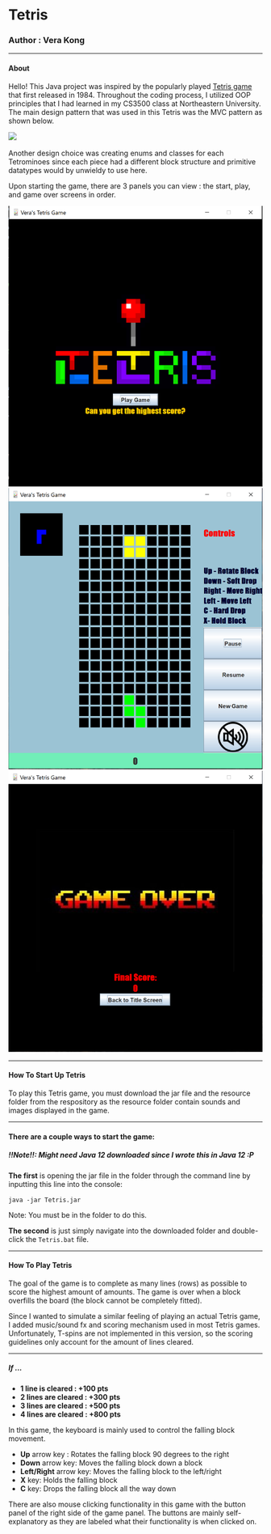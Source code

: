 
# Tetris

### Author : Vera Kong

---------------------------------------------------------------------------------------------------------------------------------------------------------------------------------

#### About
Hello! This Java project was inspired by the popularly played [Tetris game](https://en.wikipedia.org/wiki/Tetris "Tetris game") that first released in 1984. Throughout the coding process, I utilized OOP principles that I had learned in my CS3500 class at Northeastern University. The main design pattern that was used in this Tetris was the MVC pattern as shown below.

![](https://upload.wikimedia.org/wikipedia/commons/thumb/a/a0/MVC-Process.svg/1920px-MVC-Process.svg.png)

Another design choice was creating enums and classes for each Tetrominoes since each piece had a different block structure and primitive datatypes would by unwieldy to use here.

Upon starting the game, there are 3 panels you can view : the start, play, and game over screens in order.

![Start Screen](https://github.com/VKong6019/TetrisGame/blob/master/resources/start-tetris.PNG?raw=true)
![Play Screen](https://github.com/VKong6019/TetrisGame/blob/master/resources/play-screen.PNG?raw=true)
![Game Over Screen](https://github.com/VKong6019/TetrisGame/blob/master/resources/gameover-screen.PNG?raw=true)

---------------------------------------------------------------------------------------------------------------------------------------------------------------------------------

#### How To Start Up Tetris
To play this Tetris game, you must download the jar file and the resource folder from the respository as the resource folder contain sounds and images displayed in the game.

---------------------------------------------------------------------------------------------------------------------------------------------------------------------------------
#### There are a couple ways to start the game:

##### **!!Note!!**: Might need Java 12 downloaded since I wrote this in Java 12 :P

**The first** is opening the jar file in the folder through the command line by inputting this line into the console:
```console
java -jar Tetris.jar
```
Note: You must be in the folder to do this.

**The second** is just simply navigate into the downloaded folder and double-click the ``Tetris.bat`` file.

---------------------------------------------------------------------------------------------------------------------------------------------------------------------------------

#### How To Play Tetris
The goal of the game is to complete as many lines (rows) as possible to score the highest amount of amounts. The game is over when a block overfills the board (the block cannot be completely fitted).

Since I wanted to simulate a similar feeling of playing an actual Tetris game, I added music/sound fx and scoring mechanism used in most Tetris games. Unfortunately, T-spins are not implemented in this version, so the scoring guidelines only account for the amount of lines cleared.

---------------------------------------------------------------------------------------------------------------------------------------------------------------------------------

##### If ...
- **1 line is cleared : +100 pts**
- **2 lines are cleared : +300 pts**
- **3 lines are cleared : +500 pts**
- **4 lines are cleared : +800 pts**

In this game, the keyboard is mainly used to control the falling block movement.
- **Up** arrow key : Rotates the falling block 90 degrees to the right
- **Down** arrow key: Moves the falling block down a block
- **Left/Right** arrow key: Moves the falling block to the left/right
- **X** key: Holds the falling block
- **C** key: Drops the falling block all the way down

There are also mouse clicking functionality in this game with the button panel of the right side of the game panel. The buttons are mainly self-explanatory as they are labeled what their functionality is when clicked on.
